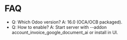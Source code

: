 # FAQ

- Q: Which Odoo version? A: 16.0 (OCA/OCB packaged).
- Q: How to enable? A: Start server with --addon account_invoice_google_document_ai or install in UI.
